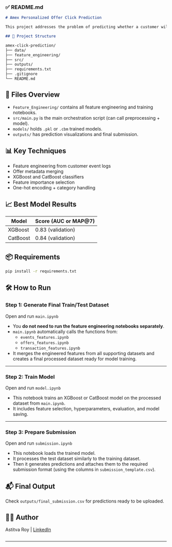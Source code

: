 ### ✅ README.md

```markdown
# Amex Personalized Offer Click Prediction

This project addresses the problem of predicting whether a customer will click on a personalized offer using transaction history, offer metadata, and behavioral features.

## 📁 Project Structure

amex-click-prediction/
├── data/                  
├── feature_engineering/  
├── src/                  
├── outputs/             
├── requirements.txt     
├── .gitignore            
└── README.md             
```

## 🚀 Files Overview
- `Feature_Engineering/` contains all feature engineering and training notebooks.
- `src/main.py` is the main orchestration script (can call preprocessing + model).
- `models/` holds `.pkl` or `.cbm` trained models.
- `outputs/` has prediction visualizations and final submission.

## 📊 Key Techniques
- Feature engineering from customer event logs
- Offer metadata merging
- XGBoost and CatBoost classifiers
- Feature importance selection
- One-hot encoding + category handling

## 📈 Best Model Results
| Model     | Score (AUC or MAP@7) |
|-----------|----------------------|
| XGBoost   | 0.83 (validation)    |
| CatBoost  | 0.84 (validation)    |


## 📦 Requirements
```bash
pip install -r requirements.txt
```

## 🛠️ How to Run

### Step 1: Generate Final Train/Test Dataset
Open and run `main.ipynb`

- You **do not need to run the feature engineering notebooks separately**.
- `main.ipynb` automatically calls the functions from:
  - `events_features.ipynb`
  - `offers_features.ipynb`
  - `transaction_features.ipynb`
- It merges the engineered features from all supporting datasets and creates a final processed dataset ready for model training.

---

### Step 2: Train Model
Open and run `model.ipynb`

- This notebook trains an XGBoost or CatBoost model on the processed dataset from `main.ipynb`.
- It includes feature selection, hyperparameters, evaluation, and model saving.

---

### Step 3: Prepare Submission
Open and run `submission.ipynb`

- This notebook loads the trained model.
- It processes the test dataset similarly to the training dataset.
- Then it generates predictions and attaches them to the required submission format (using the columns in `submission_template.csv`).



## 📬 Final Output
Check `outputs/final_submission.csv` for predictions ready to be uploaded.

## 👨‍💻 Author
Astitva Roy | [LinkedIn](https://linkedin.com/in/your-profile)
```
```

---